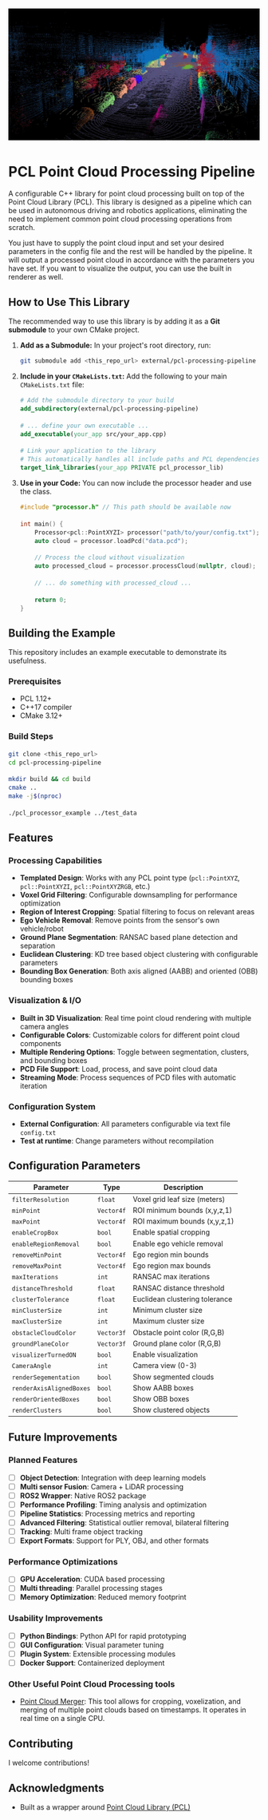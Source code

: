 # ![Logo](logo.jpg)

# PCL Point Cloud Processing Pipeline

A configurable C++ library for point cloud processing built on top of the Point Cloud Library (PCL). This library is designed as a pipeline which can be used in autonomous driving and robotics applications, eliminating the need to implement common point cloud processing operations from scratch.

You just have to supply the point cloud input and set your desired parameters in the config file and the rest will be handled by the pipeline. It will output a processed point cloud in accordance with the parameters you have set. If you want to visualize the output, you can use the built in renderer as well.

## How to Use This Library

The recommended way to use this library is by adding it as a **Git submodule** to your own CMake project.

1.  **Add as a Submodule:**
    In your project's root directory, run:
    ```bash
    git submodule add <this_repo_url> external/pcl-processing-pipeline
    ```

2.  **Include in your `CMakeLists.txt`:**
    Add the following to your main `CMakeLists.txt` file:
    ```cmake
    # Add the submodule directory to your build
    add_subdirectory(external/pcl-processing-pipeline)

    # ... define your own executable ...
    add_executable(your_app src/your_app.cpp)

    # Link your application to the library
    # This automatically handles all include paths and PCL dependencies.
    target_link_libraries(your_app PRIVATE pcl_processor_lib)
    ```

3.  **Use in your Code:**
    You can now include the processor header and use the class.
    ```cpp
    #include "processor.h" // This path should be available now

    int main() {
        Processor<pcl::PointXYZI> processor("path/to/your/config.txt");
        auto cloud = processor.loadPcd("data.pcd");

        // Process the cloud without visualization
        auto processed_cloud = processor.processCloud(nullptr, cloud);

        // ... do something with processed_cloud ...

        return 0;
    }
    ```

## Building the Example

This repository includes an example executable to demonstrate its usefulness.

### Prerequisites
- PCL 1.12+
- C++17 compiler
- CMake 3.12+

### Build Steps
```bash
git clone <this_repo_url>
cd pcl-processing-pipeline

mkdir build && cd build
cmake ..
make -j$(nproc)

./pcl_processor_example ../test_data
```

## Features

### Processing Capabilities
- **Templated Design**: Works with any PCL point type (`pcl::PointXYZ`, `pcl::PointXYZI`, `pcl::PointXYZRGB`, etc.)
- **Voxel Grid Filtering**: Configurable downsampling for performance optimization
- **Region of Interest Cropping**: Spatial filtering to focus on relevant areas
- **Ego Vehicle Removal**: Remove points from the sensor's own vehicle/robot
- **Ground Plane Segmentation**: RANSAC based plane detection and separation
- **Euclidean Clustering**: KD tree based object clustering with configurable parameters
- **Bounding Box Generation**: Both axis aligned (AABB) and oriented (OBB) bounding boxes

### Visualization & I/O
- **Built in 3D Visualization**: Real time point cloud rendering with multiple camera angles
- **Configurable Colors**: Customizable colors for different point cloud components
- **Multiple Rendering Options**: Toggle between segmentation, clusters, and bounding boxes
- **PCD File Support**: Load, process, and save point cloud data
- **Streaming Mode**: Process sequences of PCD files with automatic iteration

### Configuration System
- **External Configuration**: All parameters configurable via text file `config.txt`
- **Test at runtime**: Change parameters without recompilation

## Configuration Parameters

| Parameter              | Type       | Description                        |
| ---------------------- | ---------- | ---------------------------------- |
| `filterResolution`     | `float`    | Voxel grid leaf size (meters)      |
| `minPoint`             | `Vector4f` | ROI minimum bounds (x,y,z,1)       |
| `maxPoint`             | `Vector4f` | ROI maximum bounds (x,y,z,1)       |
| `enableCropBox`        | `bool`     | Enable spatial cropping            |
| `enableRegionRemoval`  | `bool`     | Enable ego vehicle removal         |
| `removeMinPoint`       | `Vector4f` | Ego region min bounds              |
| `removeMaxPoint`       | `Vector4f` | Ego region max bounds              |
| `maxIterations`        | `int`      | RANSAC max iterations              |
| `distanceThreshold`    | `float`    | RANSAC distance threshold          |
| `clusterTolerance`     | `float`    | Euclidean clustering tolerance     |
| `minClusterSize`       | `int`      | Minimum cluster size               |
| `maxClusterSize`       | `int`      | Maximum cluster size               |
| `obstacleCloudColor`   | `Vector3f` | Obstacle point color (R,G,B)       |
| `groundPlaneColor`     | `Vector3f` | Ground plane color (R,G,B)         |
| `visualizerTurnedON`   | `bool`     | Enable visualization               |
| `CameraAngle`          | `int`      | Camera view (0-3)                  |
| `renderSegementation`  | `bool`     | Show segmented clouds              |
| `renderAxisAlignedBoxes` | `bool`     | Show AABB boxes                    |
| `renderOrientedBoxes`  | `bool`     | Show OBB boxes                     |
| `renderClusters`       | `bool`     | Show clustered objects             |

## Future Improvements

### Planned Features
- [ ] **Object Detection**: Integration with deep learning models
- [ ] **Multi sensor Fusion**: Camera + LiDAR processing
- [ ] **ROS2 Wrapper**: Native ROS2 package
- [ ] **Performance Profiling**: Timing analysis and optimization
- [ ] **Pipeline Statistics**: Processing metrics and reporting
- [ ] **Advanced Filtering**: Statistical outlier removal, bilateral filtering
- [ ] **Tracking**: Multi frame object tracking
- [ ] **Export Formats**: Support for PLY, OBJ, and other formats

### Performance Optimizations
- [ ] **GPU Acceleration**: CUDA based processing
- [ ] **Multi threading**: Parallel processing stages
- [ ] **Memory Optimization**: Reduced memory footprint

### Usability Improvements
- [ ] **Python Bindings**: Python API for rapid prototyping
- [ ] **GUI Configuration**: Visual parameter tuning
- [ ] **Plugin System**: Extensible processing modules
- [ ] **Docker Support**: Containerized deployment

### Other Useful Point Cloud Processing tools
- [Point Cloud Merger](https://github.com/RobinSchmid7/pointcloud_merger): This tool allows for cropping, voxelization, and merging of multiple point clouds based on timestamps. It operates in real time on a single CPU.

## Contributing

I welcome contributions!

## Acknowledgments

- Built as a wrapper around [Point Cloud Library (PCL)](https://pointclouds.org/)